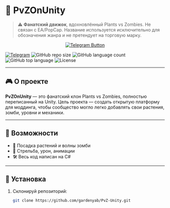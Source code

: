 # 🌱 PvZOnUnity

> ⚠️ **Фанатский движок**, вдохновлённый Plants vs Zombies. Не связан с EA/PopCap. Название используется исключительно для обозначения жанра и не претендует на торговую марку.

<p align="center">
  <a href="https://t.me/GardenDev" target="_blank">
    <img src="https://img.shields.io/badge/Join%20Telegram-Click%20Here-blue?style=for-the-badge&logo=telegram" alt="Telegram Button"/>
  </a>
</p>


[![Telegram](https://img.shields.io/badge/Telegram-Channel-blue?logo=telegram)](https://t.me/GardenDev)
![GitHub repo size](https://img.shields.io/github/repo-size/gardenyab/PvZ-Unity)
![GitHub language count](https://img.shields.io/github/languages/count/gardenyab/PvZ-Unity)
![GitHub top language](https://img.shields.io/github/languages/top/gardenyab/PvZ-Unity)
![License](https://img.shields.io/github/license/gardenyab/PvZ-Unity)

---

## 🎮 О проекте

**PvZOnUnity** — это фанатский клон Plants vs Zombies, полностью переписанный на Unity. Цель проекта — создать открытую платформу для моддинга, чтобы сообщество могло легко добавлять свои растения, зомби, уровни и механики.

---

## 🧠 Возможности

- 🌻 Посадка растений и волны зомби
- 🔫 Стрельба, урон, анимации
- 🛠️ Весь код написан на C#
---

## 🚀 Установка

1. Склонируй репозиторий:
   ```bash
   git clone https://github.com/gardenyab/PvZ-Unity.git

